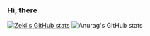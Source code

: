 ### Hi, there 
[![Zeki's GitHub stats](https://github-readme-stats.vercel.app/api?username=ZekiGungor)](https://github.com/anuraghazra/github-readme-stats)
![Anurag's GitHub stats](https://github-readme-stats.vercel.app/api?username=ZekiGungor&show_icons=true)
